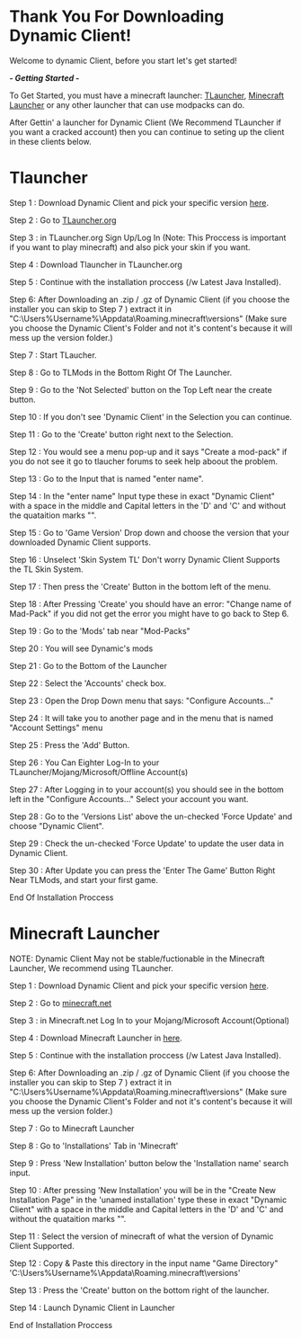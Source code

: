 # Thank You For Downloading Dynamic Client!
Welcome to dynamic Client, before you start let's get started!

***- Getting Started -***

To Get Started, you must have a minecraft launcher: [TLauncher](https://tlauncher.org), [Minecraft Launcher](https://www.minecraft.net/en-us/download) or any other launcher that can use modpacks can do.

After Gettin' a launcher for Dynamic Client (We Recommend TLauncher if you want a cracked account) then you can continue to seting up the client in these clients below.

# Tlauncher

  Step 1 : Download Dynamic Client and pick your specific version [here](https://sites.google.com/view/dynamic-client/download?authuser=0).
  
  Step 2 : Go to [TLauncher.org](TLauncher.org)
  
  Step 3 : in TLauncher.org Sign Up/Log In (Note: This Proccess is important if you want to play minecraft) and also pick your skin if you want.
  
  Step 4 : Download Tlauncher in TLauncher.org
  
  Step 5 : Continue with the installation proccess (/w Latest Java Installed).
  
  Step 6: After Downloading an .zip / .gz  of Dynamic Client (if you choose the installer you can skip to Step 7 ) extract it in "C:\Users\%Username%\Appdata\Roaming\.minecraft\versions" (Make sure you choose the Dynamic Client's Folder and not it's content's because it will mess up the version folder.)
  
  Step 7 : Start TLaucher.
  
  Step 8 : Go to TLMods in the Bottom Right Of The Launcher.
  
  Step 9 : Go to the 'Not Selected' button on the Top Left near the create button.
  
  Step 10 : If you don't see 'Dynamic Client' in the Selection you can continue.
  
  Step 11 : Go to the 'Create' button right next to the Selection.
  
  Step 12 : You would see a menu pop-up and it says "Create a mod-pack" if you do not see it go to tlaucher forums to seek help aboout the problem.
  
  Step 13 : Go to the Input that is named "enter name".
  
  Step 14 : In the "enter name" Input type these in exact "Dynamic Client" with a space in the middle and Capital letters in the 'D' and 'C' and without the quataition marks "".
  
  Step 15 : Go to 'Game Version' Drop down and choose the version that your downloaded Dynamic Client supports.
  
  Step 16 : Unselect 'Skin System TL' Don't worry Dynamic Client Supports the TL Skin System.
  
  Step 17 : Then press the 'Create' Button in the bottom left of the menu.
  
  Step 18 : After Pressing 'Create' you should have an error: "Change name of Mad-Pack" if you did not get the error you might have to go back to Step 6.
  
  Step 19 : Go to the 'Mods' tab near "Mod-Packs"
  
  Step 20 : You will see Dynamic's mods
  
  Step 21 : Go to the Bottom of the Launcher
  
  Step 22 : Select the 'Accounts' check box.
  
  Step 23 : Open the Drop Down menu that says: "Configure Accounts..."
  
  Step 24 : It will take you to another page and in the menu that is named "Account Settings" menu
  
  Step 25 : Press the 'Add' Button.
  
  Step 26 : You Can Eighter Log-In to your TLauncher/Mojang/Microsoft/Offline Account(s)
  
  Step 27 : After Logging in to your account(s) you should see in the bottom left in the "Configure Accounts..." Select your account you want.
  
  Step 28 : Go to the 'Versions List' above the un-checked 'Force Update' and choose "Dynamic Client".
  
  Step 29 : Check the un-checked 'Force Update' to update the user data in Dynamic Client.
  
  Step 30 : After Update you can press the 'Enter The Game' Button Right Near TLMods, and start your first game.
  
  End Of Installation Proccess

# Minecraft Launcher

NOTE: Dynamic Client May not be stable/fuctionable in the Minecraft Launcher, We recommend using TLauncher.

  Step 1 : Download Dynamic Client and pick your specific version [here](https://sites.google.com/view/dynamic-client/download?authuser=0).
  
  Step 2 : Go to [minecraft.net](minecraft.net)
  
  Step 3 : in Minecraft.net Log In to your Mojang/Microsoft Account(Optional)
  
  Step 4 : Download Minecraft Launcher in [here](https://www.minecraft.net/en-us/download).
  
  Step 5 : Continue with the installation proccess (/w Latest Java Installed).
  
  Step 6: After Downloading an .zip / .gz  of Dynamic Client (if you choose the installer you can skip to Step 7 ) extract it in "C:\Users\%Username%\Appdata\Roaming\.minecraft\versions" (Make sure you choose the Dynamic Client's Folder and not it's content's because it will mess up the version folder.)
  
  Step 7 : Go to Minecraft Launcher
  
  Step 8 : Go to 'Installations' Tab in 'Minecraft'
  
  Step 9 : Press 'New Installation' button below the 'Installation name' search input.
  
  Step 10 : After pressing 'New Installation' you will be in the "Create New Installation Page" in the 'unamed installation' type these in exact "Dynamic Client" with a space in the middle and Capital letters in the 'D' and 'C' and without the quataition marks "".
  
  Step 11 : Select the version of minecraft of what the version of Dynamic Client Supported.
  
  Step 12 : Copy & Paste this directory in the input name "Game Directory" 'C:\Users\%Username%\Appdata\Roaming\.minecraft\versions'
  
  Step 13 : Press the 'Create' button on the bottom right of the launcher.
  
  Step 14 : Launch Dynamic Client in Launcher
  
  End of Installation Proccess
